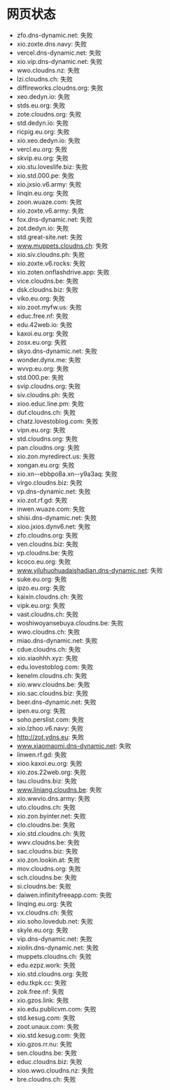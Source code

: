 # 网页状态
- zfo.dns-dynamic.net: 失败
- xio.zoxte.dns.navy: 失败
- vercel.dns-dynamic.net: 失败
- xio.vip.dns-dynamic.net: 失败
- wwo.cloudns.nz: 失败
- lzi.cloudns.ch: 失败
- diffireworks.cloudns.org: 失败
- xeo.dedyn.io: 失败
- stds.eu.org: 失败
- zote.cloudns.org: 失败
- std.dedyn.io: 失败
- ricpig.eu.org: 失败
- xio.xeo.dedyn.io: 失败
- vercl.eu.org: 失败
- skvip.eu.org: 失败
- xio.stu.loveslife.biz: 失败
- xio.std.000.pe: 失败
- xio.jxsio.v6.army: 失败
- linqin.eu.org: 失败
- zoon.wuaze.com: 失败
- xio.zoxte.v6.army: 失败
- fox.dns-dynamic.net: 失败
- zot.dedyn.io: 失败
- std.great-site.net: 失败
- www.muppets.cloudns.ch: 失败
- xio.siv.cloudns.ph: 失败
- xio.zoxte.v6.rocks: 失败
- xio.zoten.onflashdrive.app: 失败
- vice.cloudns.be: 失败
- dsk.cloudns.biz: 失败
- viko.eu.org: 失败
- xio.zoot.myfw.us: 失败
- educ.free.nf: 失败
- edu.42web.io: 失败
- kaxoi.eu.org: 失败
- zosx.eu.org: 失败
- skyo.dns-dynamic.net: 失败
- wonder.dynx.me: 失败
- wvvp.eu.org: 失败
- std.000.pe: 失败
- svip.cloudns.org: 失败
- siv.cloudns.ph: 失败
- xioo.educ.line.pm: 失败
- duf.cloudns.ch: 失败
- chatz.lovestoblog.com: 失败
- vipn.eu.org: 失败
- std.cloudns.org: 失败
- pan.cloudns.org: 失败
- xio.zon.myredirect.us: 失败
- xongan.eu.org: 失败
- xio.xn--ebbpo8a.xn--y9a3aq: 失败
- virgo.cloudns.biz: 失败
- vp.dns-dynamic.net: 失败
- xio.zot.rf.gd: 失败
- inwen.wuaze.com: 失败
- shisi.dns-dynamic.net: 失败
- xioo.jxios.dynv6.net: 失败
- zfo.cloudns.org: 失败
- ven.cloudns.biz: 失败
- vp.cloudns.be: 失败
- kcoco.eu.org: 失败
- www.yiluhuohuadaishadian.dns-dynamic.net: 失败
- suke.eu.org: 失败
- ipzo.eu.org: 失败
- kaixin.cloudns.ch: 失败
- vipk.eu.org: 失败
- vast.cloudns.ch: 失败
- woshiwoyansebuya.cloudns.be: 失败
- wwo.cloudns.ch: 失败
- miao.dns-dynamic.net: 失败
- cdue.cloudns.ch: 失败
- xio.xiaohhh.xyz: 失败
- edu.lovestoblog.com: 失败
- kenelm.cloudns.ch: 失败
- xio.wwv.cloudns.be: 失败
- xio.sac.cloudns.biz: 失败
- beer.dns-dynamic.net: 失败
- ipen.eu.org: 失败
- soho.perslist.com: 失败
- xio.lzhoo.v6.navy: 失败
- http://zot.ydns.eu: 失败
- www.xiaomaomi.dns-dynamic.net: 失败
- linwen.rf.gd: 失败
- xioo.kaxoi.eu.org: 失败
- xio.zos.22web.org: 失败
- tau.cloudns.biz: 失败
- www.liniang.cloudns.be: 失败
- xio.wwvio.dns.army: 失败
- uto.cloudns.ch: 失败
- xio.zon.byinter.net: 失败
- clo.cloudns.be: 失败
- xio.std.cloudns.ch: 失败
- wwv.cloudns.be: 失败
- sac.cloudns.biz: 失败
- xio.zon.lookin.at: 失败
- mov.cloudns.org: 失败
- sch.cloudns.be: 失败
- si.cloudns.be: 失败
- daiwen.infinityfreeapp.com: 失败
- linqing.eu.org: 失败
- vx.cloudns.ch: 失败
- xio.soho.lovedub.net: 失败
- skyle.eu.org: 失败
- vip.dns-dynamic.net: 失败
- xiolin.dns-dynamic.net: 失败
- muppets.cloudns.ch: 失败
- edu.ezpz.work: 失败
- xio.std.cloudns.org: 失败
- edu.tkpk.cc: 失败
- zok.free.nf: 失败
- xio.gzos.link: 失败
- xio.edu.publicvm.com: 失败
- std.kesug.com: 失败
- zoot.unaux.com: 失败
- xio.std.kesug.com: 失败
- xio.gzos.rr.nu: 失败
- sen.cloudns.be: 失败
- educ.cloudns.biz: 失败
- xioo.wwo.cloudns.nz: 失败
- bre.cloudns.ch: 失败
